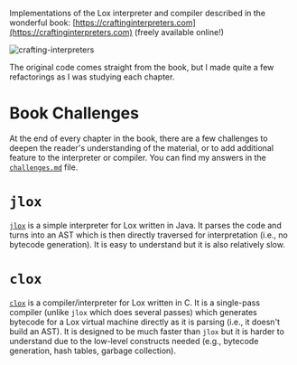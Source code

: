 Implementations of the Lox interpreter and compiler described in the wonderful book: [https://craftinginterpreters.com](https://craftinginterpreters.com) (freely available online!)

![crafting-interpreters](https://user-images.githubusercontent.com/442314/194959983-582ace28-9181-4ed6-925f-e35666cd8868.jpeg)

The original code comes straight from the book, but I made quite a few refactorings as I was studying each chapter.

# Book Challenges
At the end of every chapter in the book, there are a few challenges to deepen the reader's understanding of the material, or to add additional feature to the interpreter or compiler. You can find my answers in the [`challenges.md`](./challenges.md) file.

# `jlox`
[`jlox`](./jlox) is a simple interpreter for Lox written in Java. It parses the code and turns into an AST which is then directly traversed for interpretation (i.e., no bytecode generation). It is easy to understand but it is also relatively slow.

# `clox`
[`clox`](./clox) is a compiler/interpreter for Lox written in C. It is a single-pass compiler (unlike `jlox` which does several passes) which generates bytecode for a Lox virtual machine directly as it is parsing (i.e., it doesn't build an AST). It is designed to be much faster than `jlox` but it is harder to understand due to the low-level constructs needed (e.g., bytecode generation, hash tables, garbage collection).
